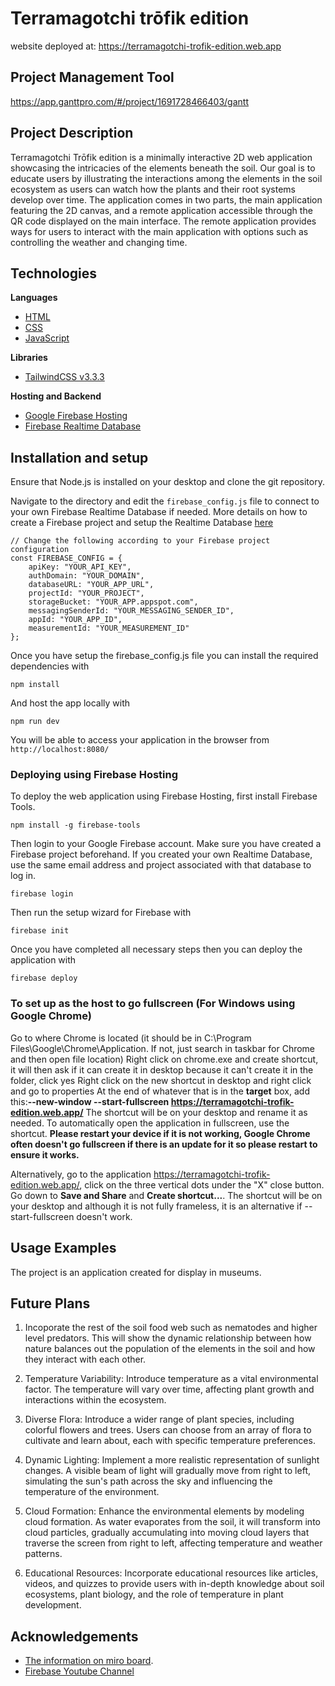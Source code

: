 # Terramagotchi trōfik edition
website deployed at: https://terramagotchi-trofik-edition.web.app

## Project Management Tool
https://app.ganttpro.com/#/project/1691728466403/gantt

## Project Description
Terramagotchi Trōfik edition is a minimally interactive 2D web application showcasing the intricacies of the elements beneath the soil. Our goal is to educate users by illustrating the interactions among the elements in the soil ecosystem as users can watch how the plants and their root systems develop over time. The application comes in two parts, the main application featuring the 2D canvas, and a remote application accessible through the QR code displayed on the main interface. The remote application provides ways for users to interact with the main application with options such as controlling the weather and changing time.

## Technologies

**Languages**
- [HTML](https://developer.mozilla.org/en-US/docs/Web/HTML)
- [CSS](https://developer.mozilla.org/en-US/docs/Web/CSS)
- [JavaScript](https://developer.mozilla.org/en-US/docs/Web/JavaScript)

**Libraries**
- [TailwindCSS v3.3.3](https://tailwindcss.com/docs)

**Hosting and Backend**
- [Google Firebase Hosting](https://firebase.google.com/docs/hosting)
- [Firebase Realtime Database](https://firebase.google.com/docs/database)


## Installation and setup

Ensure that Node.js is installed on your desktop and clone the git repository.

Navigate to the directory and edit the `firebase_config.js` file to connect to your own Firebase Realtime Database if needed. More details on how to create a Firebase project and setup the Realtime Database [here](https://firebase.google.com/docs/web/setup)
```
// Change the following according to your Firebase project configuration
const FIREBASE_CONFIG = {
    apiKey: "YOUR_API_KEY",
    authDomain: "YOUR_DOMAIN",
    databaseURL: "YOUR_APP_URL",
    projectId: "YOUR_PROJECT",
    storageBucket: "YOUR_APP.appspot.com",
    messagingSenderId: "YOUR_MESSAGING_SENDER_ID",
    appId: "YOUR_APP_ID",
    measurementId: "YOUR_MEASUREMENT_ID"
};
```

Once you have setup the firebase_config.js file you can install the required dependencies with
```
npm install
```
And host the app locally with
```
npm run dev
```
You will be able to access your application in the browser from `http://localhost:8080/`

### Deploying using Firebase Hosting
To deploy the web application using Firebase Hosting, first install Firebase Tools. 
```
npm install -g firebase-tools
```
Then login to your Google Firebase account. Make sure you have created a Firebase project beforehand. If you created your own Realtime Database, use the same email address and project associated with that database to log in.
```
firebase login
```
Then run the setup wizard for Firebase with
```
firebase init
```
Once you have completed all necessary steps then you can deploy the application with
```
firebase deploy
```
### To set up as the host to go fullscreen (For Windows using Google Chrome)
Go to where Chrome is located (it should be in C:\Program Files\Google\Chrome\Application. If not, just search in taskbar for Chrome and then open file location)
Right click on chrome.exe and create shortcut, it will then ask if it can create it in desktop because it can't create it in the folder, click yes
Right click on the new shortcut in desktop and right click and go to properties
At the end of whatever that is in the <b>target</b> box, add this:<b>--new-window  --start-fullscreen https://terramagotchi-trofik-edition.web.app/</b>
The shortcut will be on your desktop and rename it as needed. To automatically open the application in fullscreen, use the shortcut.
<b>Please restart your device if it is not working, Google Chrome often doesn't go fullscreen if there is an update for it so please restart to ensure it works.</b>

Alternatively, go to the application https://terramagotchi-trofik-edition.web.app/, click on the three vertical dots under the "X" close button. 
Go down to <b>Save and Share</b> and <b>Create shortcut...</b>.
The shortcut will be on your desktop and although it is not fully frameless, it is an alternative if --start-fullscreen doesn't work.



## Usage Examples
The project is an application created for display in museums.

## Future Plans
1. Incoporate the rest of the soil food web such as nematodes and higher level predators. This will show the dynamic relationship between how nature balances out the population of the elements in the soil and how they interact with each other. 

2. Temperature Variability: Introduce temperature as a vital environmental factor. The temperature will vary over time, affecting plant growth and interactions within the ecosystem. 

3. Diverse Flora: Introduce a wider range of plant species, including colorful flowers and trees. Users can choose from an array of flora to cultivate and learn about, each with specific temperature preferences.

4. Dynamic Lighting: Implement a more realistic representation of sunlight changes. A visible beam of light will gradually move from right to left, simulating the sun's path across the sky and influencing the temperature of the environment.

5. Cloud Formation: Enhance the environmental elements by modeling cloud formation. As water evaporates from the soil, it will transform into cloud particles, gradually accumulating into moving cloud layers that traverse the screen from right to left, affecting temperature and weather patterns.

6. Educational Resources: Incorporate educational resources like articles, videos, and quizzes to provide users with in-depth knowledge about soil ecosystems, plant biology, and the role of temperature in plant development.

## Acknowledgements
- [The information on miro board](https://miro.com/app/board/uXjVOigGsjY=/).
- [Firebase Youtube Channel](https://www.youtube.com/@Firebase)

